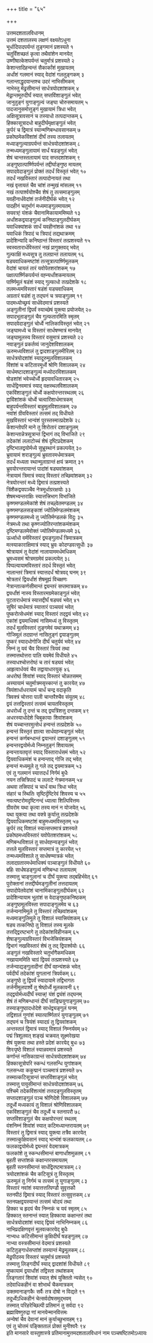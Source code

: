 +++
title = "६५"

+++
   
उत्तमदशतालविधानम्  
उत्तमं दशतालस्य लक्षणं वक्ष्यतेऽधुना   
भूर्धादिपादपर्यन्तं तुङ्गमानं प्रशस्यते १  
चतुर्विंशच्छतं कृत्वा तथैवांशेन मानयेत्   
उष्णीषात्केशपर्यन्तं चतुर्मात्रं प्रशस्यते २  
केशान्तादिहन्वन्तं सैकार्कांशं मुखायतम्   
अर्धांशं गलमानं स्याद् वेदांशं गलतुङ्गकम् ३  
गलान्ताद्धृदयान्तश्च उदरं नाभिसीमकम्   
नाभेस्तु मेढ्रसीमान्तं सार्धत्रयोदशांशकम् ४  
मेढ्रान्तमूरुदीर्घं स्यात् सप्तविंशाङ्गुलं भवेत्   
जानुतुङ्गं युगाङ्गुल्यं जङ्घा चोरुसमायतम् ५  
पादजानुसमोत्तुङ्गं मुखायामं त्रिधा भवेत्   
अक्षिसूत्रावसानं च तस्याधो तत्पदान्तकम् ६  
हिक्कासूत्रादधो बाहुदीर्घमृक्षाङ्गुलं भवेत्   
कूर्परं च द्विमात्रं स्यान्मणिबन्धावसानकम् ७  
प्रकोष्ठमेकविंशांशं दीर्घं तस्य तलायतम्   
मध्याङ्गुल्याग्रपर्यन्तं सार्धत्रयोदशांशकम् ८  
तन्मध्यमङ्गुलायामं सार्धं षडङ्गुलं भवेत्   
शेषं चान्तस्तलायामं पाद सप्तदशांशकम् ९  
अङ्गुष्ठात्पार्ष्णिपर्यन्तं तद्दीर्घाङ्गुष्ठ मायतम्   
सपादवेदाङ्गुलं प्रोक्तं तदर्धं विस्तृतं भवेत् १०  
तदर्धं नखविस्तारं तत्पादोनायतं तथा   
नखं वृत्तायतं चैव चांशं तन्मुखं मांसलम् ११  
नखं तत्पार्श्वयोश्चैव शेषं तु तत्समाङ्गुलम्   
यवहीनार्धवेदांशं तर्जनीदीर्घकं भवेत् १२  
पादहीनं चतुर्भागं मध्यमाङ्गुलमायतम्   
सयवत्र्\! यंशकं चैवानामिकायाममिष्यते १३  
अर्धांशकद्वयाङ्गुल्यं कनिष्ठाङ्गुलदीर्घकम्   
यवाधिक्यांशकं सार्धं यवहीनांशकं तथा १४  
यवाधिकं त्रिपादं च त्रिपादं तद्यथाक्रमम्   
प्रादेशिन्यादि कनिष्ठान्तं विस्तारं तत्प्रशस्यते १५  
स्वस्वतारार्धविस्तारं नखं प्रागुक्तवद् भवेत्   
गुल्फाक्षिं मध्यसूत्र तु तलग्रान्तं तलायतम् १६  
षड्यवाधिकमष्टांशं तत्सूत्रात्पार्ष्णिमूलकम्   
वेदांशं चायतं तारं यवोपेतशरांशकम् १७  
पक्षात्पार्ष्णिकपर्यन्तं वह्न्यर्धांशकमायतम्   
पार्ष्णिमूलं षडंशं स्याद् गुल्फाधो तत्प्रदेशके १८  
तलमध्यमविस्तारं षडंशं यड्यवाधिकम्   
अग्रतारं षडंशं तु तद्घनं च त्रयाङ्गुलम् १९  
पादमध्योच्छ्रयं सार्धवेदमात्रं प्रशस्यते   
अङ्गुलीनां द्विपर्वं स्याच्छेषं युक्त्या प्रयोजयेत् २०  
सपादभूताङ्गुलं चैव गुल्फतारमिति स्मृतम्   
सपादवेदाङ्गुलं चोर्ध्वे नालिकाविस्तृतं भवेत् २१  
जङ्घामध्ये च विस्तारं सार्धषण्मात्रं मानयेत्   
जङ्घामूलस्य विस्तारं वसुमात्रं प्रशस्यते २२  
नवाङ्गुलं प्रकर्तव्यं जानुदेशविशालकम्   
ऊरुमध्यविशालं तु द्वादशाङ्गुलमीरितम् २३  
सार्धत्रयोदशांशं स्यादूरुमूलविशालकम्   
विंशांशं च कटितारमूर्ध्वे श्रोणि विशालकम् २४  
सार्धमष्टादशाङ्गुल्यं मध्योदरविशालकम्   
षोडशांशं भवेच्चोर्ध्वे हृदयावधितारकम् २५  
सार्धद्विनवमात्रं स्याद् वक्षस्थलविशालकम्   
एकविंशाङ्गुलं चोर्ध्वे कक्षयोरन्तरस्थलम् २६  
द्वाविंशांशकं चोर्ध्वे चत्वारिंशार्धमात्रकम्   
बाहुपर्यन्तविस्तारं बाहुमूलविशालकम् २७  
नवांशं ग्रीवविस्तारं तत्समं तद् विधीयते   
मुखविस्तारं भान्वंशं पुरस्तस्मात्प्रदेशके २८  
केशान्तोपरि माने तु शिरोतारं दशाङ्गुलम्   
केशान्तान्नेत्रसूत्रान्तं द्विभागं तद् विभाजिते २९  
तदेकांशं ललाटोच्चं शेषं दृष्टिप्रदेशकम्   
दृष्टिभालद्वयोर्मध्ये सुभ्रूस्थानं प्रकल्पयेत् ३०  
भ्रुवायामं शराङ्गुल्यं भ्रुवतारमर्धमात्रकम्   
तदर्धं मध्यता स्थान्मूलाग्रान्तं क्षयं क्रमात् ३१  
भ्रुवयोरन्तरायान्तं पादांशं षड्यवांशकम्   
नेत्रायामं त्रिमात्रं स्याद् विस्तारं तच्छिवांशकम् ३२  
नेत्रयोरन्तरं मध्ये द्विमात्रं तत्प्रशस्यते   
त्रिंशैकद्वयपञ्चैव नेत्रमूर्धाग्ररक्षयोः ३३  
शेषमभ्यन्तराक्षिः स्यात्तत्त्रिभाग विभाजिते   
कृष्णमण्डलमेकांशे शेषं तच्छ्वेतमण्डलम् ३४  
कृष्णमण्डलसङ्काशं ज्योतिर्मण्डलमंशकम्   
कृष्णमण्डलमध्ये तु ज्योतिर्मण्डलकं विदुः ३५  
नेत्रमध्ये तथा कृष्णज्योतिरन्तांशकमंशकम्   
दृष्टिमण्डलमेवोक्तं ज्योतिर्मण्डलमध्यमे ३६  
ऊर्ध्वाधो वर्मविस्तारं द्व्यङ्गुलार्धं त्रिमात्रकम्   
मत्स्याकाराक्षिमात्रं स्याद् भ्रुवः कोदण्डवत्सुधीः ३७  
श्रोत्रायामं तु वेदांशं नालायाममर्धमधिकम्   
भ्रूमध्यसमं श्रोत्रमग्रमेवं प्रकल्पयेत् ३८  
पिप्पल्यायामविस्तारं तदर्ध विस्तृतं भवेत्   
नालान्तरं त्रिमात्रं स्यात्तदर्धं श्रोत्रवद् घनम् ३९  
श्रोत्रतारं द्वियर्धांशं शेषमूह्यं विचक्षणः   
नेत्रान्तात्कर्णसीमान्तं द्व्यन्तरं सप्तमात्रकम् ४०  
द्व्यर्धांशं नास्य विस्तारमग्रमेकाङ्गुलं भवेत्   
पुटतारार्धमात्रं स्यात्तद्दीर्घं षड्यवं भवेत् ४१  
सुषिरं चार्धमात्रं स्यात्तारं पञ्चयवं भवेत्   
पुष्करोत्सेधमंशं स्याद् विस्तारं तद्द्वयं भवेत् ४२  
एकांशं द्वयमाधिक्यं नासिमध्यं तु विस्तृतम्   
तदर्धं मूलविस्तारं तुङ्गमेवं यथाक्रमम् ४३  
गोजिमूलं तदग्रान्तं नासितुङ्गं द्वयाङ्गुलम्   
पुष्करं स्यादधोगोजि दीर्घं चतुर्यवं भवेत् ४४  
निम्नं तु यवं चैव विस्तारं त्रियवं तथा   
तस्मात्तथोत्तरा पालि यवमेवं विधीयते ४५  
तस्याधश्चोत्तरोष्ठं च तारं षड्यवं भवेत्   
आहृत्वार्धयवं चैव तद्वायाधारयुक् ४६  
अधरोष्ठं शिवांशं स्याद् विस्तारं चोन्नतसमम्   
अस्यायामं चतुर्मात्रमसृत्त्कान्तं तु कारयेत् ४७  
त्रियंशार्धाधरायामं चार्धं चन्द्र वदाकृति   
त्रिवक्त्रं चोत्तरा पाली चान्तरैश्चैव संयुतम् ४८  
द्वयं तत्तद्विस्तारं तत्समं चायतविस्तृतम्   
अधरोर्ध्वं तु दन्तं च तद् द्व्यत्रिंशत्तु दन्तकम् ४९  
अधरस्याधोदेशे चिबुकायाः शिवांशकम्   
शेषं यच्चान्तरमुत्सेधं हन्वन्तं तत्प्रदेशके ५०  
हन्वन्तं विस्तृतं ज्ञात्वा सार्धवह्न्यङ्गुलं भवेत्   
हन्वन्तं कर्णबन्धान्तं द्वयान्तरं दशाङ्गुलम् ५१  
हन्वन्तरद्वयोर्मध्ये निम्नतुङ्गं शिवायतम्   
हन्वन्तायतवृत्तं स्याद् विस्तारार्धसमं भवेत् ५२  
द्वियवाधिकमंशं च हन्वन्ताद् गोजि तद् भवेत्   
हन्वन्तं मध्यमूले तु गले तद् द्वयमात्रकम् ५३  
एवं तु गलमानं स्यात्तदर्धं निर्गमं बुधैः   
नयन तत्त्रित्रिपादं च ललाटे नेत्रमानकम् ५४  
अथवा तत्त्रिपादं च चार्धं वाथ त्रिधा भवेत्   
संहारं च स्थितिः सृष्टिर्दृष्टिरेवं शिवस्य च ५५  
नवत्यष्टरोमदृष्टिनन्दं ध्यात्वा शिल्पिवित्तमः   
ग्रीवरोम यथा कृत्वा तस्य मानं न योजयेत् ५६  
यथा युक्त्या तथा वक्त्रे कुर्यात्तु तत्प्रदेशके   
द्वियवाधिकमष्टांशं बाहुमध्यमविस्तृतम् ५७  
कूर्परं तद् विशालं स्यात्सप्तमात्रं प्रशस्यते   
प्रकोष्ठमध्यविस्तारं यवोपेतशरांशकम् ५८  
मणिबन्धविशालं तु सार्धवह्न्यङ्गुलं भवेत्   
तत्तले मूलविस्तारं सप्तमात्रं तु कारयेत् ५९  
तन्मध्यमविशाले तु सार्धषण्मात्रकं भवेत्   
तलादग्रतारमर्धमाधिक्यं पञ्चाङ्गुलं विधीयते ६०  
बहिः सार्धषडङ्गुल्यं मणिबन्धा तलायतम्   
तस्मात्तु चाङ्गुलानां च दीर्घं युक्त्या तद्बहिर्भवेत् ६१  
पुरोक्तानां तत्तद्दीर्घमङ्गुलीनां तत्तदायतम्   
सपादोपेतवेदांशं चानामिकाङ्गुलदीर्घकम् ६२  
प्रादेशिन्यायाम भूतांशं स वेदाङ्गुष्ठकनिष्ठकम्   
अङ्गुष्ठमूलविस्ता सपादाङ्गुलमेव च ६३  
तर्जन्यनामिमूले तु विस्तारं तच्छिवांशकम्   
मध्यमाङ्गुलिमूले तु विशालं स्यात्त्रियंशकम् ६४  
षड्य तत्कनिष्ठे तु विशालं तस्य मूलके   
तत्तद्द्विरष्टभागे तु तदेकांशविहीनकम् ६५  
शेषाङ्गुल्यग्रविस्तारं विभजेत्त्रियंशकम्   
द्विभागं नखविस्तारं शेषं तु तद् द्विपार्श्वयोः ६६  
अङ्गुलं नखविस्तारे चतुर्भागैकमधिकम्   
नखायाममिति चाग्रं द्वियवं तत्प्रशस्यते ६७  
तर्जन्याद्यङ्गुलादीनां दीर्घं वह्न्यंशकं भवेत्   
पर्वदीर्घं तदेकांशं युगलानां त्रिपर्वकम् ६८  
अङ्गुष्ठे तु द्विपर्वं स्यादायामे तद्विभागतः   
तर्जनीमूलपार्श्वे तु श्रेष्ठोर्ध्वे मूलकावनी ६९  
तद्द्वयोर्मध्यदीर्घं स्यात्त्र्\! यंशं द्व्यंशं तद्घनम्   
शेषं तं मणिबन्धान्तं दीर्घं साङ्घ्रियुगाङ्गुलम् ७०  
तस्याङ्गुष्ठादधोदेशे सार्धद्व्यङ्गुलं घनम्   
तद्विशालं गुणांशं स्यात्पार्ष्णितारं युगाङ्गुलम् ७१  
तद्घनं च त्रियंशं स्यादग्रं तु द्वियवांशकम्   
अन्तस्तलं द्विमात्रं स्याद् विशालं निम्नर्यवम् ७२  
पद्मं त्रिशूलवत् शङ्खं चक्रवत् सूक्ष्मरेखया   
शेषं युक्त्या तथा हस्ते प्रदेशं कारयेद् बुधः ७३  
शिरःपृष्ठे विशालं स्यान्नवमात्रं प्रशस्यते   
कर्णान्तं नासिकाग्रान्तं सार्धत्रयोदशांशकम् ७४  
हिक्कासूत्रोपरि स्कन्धं गलसन्धि युगांशकम्   
गलसन्ध्या ककुद्मानं पञ्चमात्रं प्रशस्यते ७५  
तस्मात्कटिसूत्रान्तं सप्तविंशाङ्गुलं भवेत्   
तस्मात्तु पायुसीमान्तं सार्धत्रयोदशांशकम् ७६  
पश्चिमे तदेकविंशत्यंशं तत्तदङ्गुलविस्तृतम्   
सप्तादशाङ्गुलं पञ्च श्रोणिदेशे विशालकम् ७७  
तदूर्ध्वे मध्यकायं तु विशालं श्रोणिविशालकम्   
एकविंशाङ्गुलं चैव तदूर्ध्वे च स्तनापरौ ७८  
सप्तविंशाङ्गुलं चैव कक्षयोरन्तरं स्थलम्   
वंशनिम्नं शिवांशं स्यात् कटिमध्यान्तरायतम् ७९  
विस्तारं तु द्विमात्रं स्याद् युक्त्या तत्रैव कारयेत्   
तस्मात्कुक्षिवसानं स्याद् भान्वंशं फलकायतम् ८०  
फलकाद्वयोर्मध्ये द्व्यन्तरं वेदमात्रकम्   
फलकांशे तु स्कन्धसीमान्तं बाणार्धांशमुन्नतम् ८१  
बृहती सप्तांशकं कक्षान्तरसमायतम्   
बृहती स्तनसीमान्तं सार्धद्विरष्टमात्रकम् ८२  
त्रयोदशांशकं चैव कटिसूत्रं तु विस्तृतम्   
ऊरुमूलं तु निर्गमं च तत्समं तु युगाङ्गुलम् ८३  
विस्तारं नवांशं स्यात्तत्तत्पिण्डौ सुवृत्तकौ   
स्तनपीठं द्विमात्रं स्याद् विस्तारं तत्सुवृत्तकम् ८४  
स्तनपक्षद्वयस्यान्तं तत्समं चोदयं तथा   
हिक्का च हृदयं चैव निम्नकं च यवं स्मृतम् ८५  
हिक्कात् स्तनान्तं स्यात् हिक्काया कक्षान्तरं तथा   
सार्धत्रयोदशांशं स्याद् द्वियवं नाभिनिम्नकम् ८६  
नाभिप्रदक्षिणवृत्तं मूलवत्कारयेद् बुधैः   
नाभ्यधः कटिसीमान्तं कुक्षिदीर्घं षडङ्गुलम् ८७  
नाभ्या वस्त्रसीमान्तं वेदमात्रं प्रशस्यते   
कटितुङ्गार्धसप्तांशं तस्यान्तं मेढ्रमूलकम् ८८  
मेढ्रपीठस्य विस्तारं चतुर्मात्रं प्रशस्यते   
तस्मात्तु लिङ्गदीर्घं स्याद् द्वादशांशं विधीयते ८९  
मुष्कायामं द्वयार्धांशं तद्विस्ता तथांशकम्   
लिङ्गतारं शिवांशं स्यात् शेषं युक्तितो न्यसेत् ९०  
तदेवाधिकहीनं वा शोभार्थं चैकमात्रकम्   
उक्तमानाङ्गकैः सर्वैः तत्र दोषो न विद्यते ९१  
तदूर्ध्वेऽधिकहीनं चेत्सर्वदोषसमुद्भवम्   
तस्मात् परिहरेच्छिल्पी प्रतिमानं तु सर्वदा ९२  
ब्रह्माविष्णुरुद्रा णां मानयेन्मानवित्तमः   
अन्येषां चैव देवानां मानं कुर्याच्छुभावहम् ९३  
एवं तु चोत्तमं पङ्क्तितालं प्रोक्तं मुनीश्वरैः ९४  
इति मानसारे वास्तुशास्त्रे प्रतिमानामुत्तमदशतालविधानं नाम
पञ्चषष्टितमोऽध्यायः   
   
